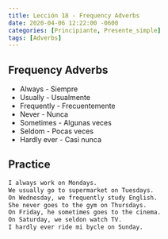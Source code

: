 ```yaml
---
title: Lección 18 - Frequency Adverbs
date: 2020-04-06 12:22:00 -0600
categories: [Principiante, Presente_simple]
tags: [Adverbs]
---
```


## Frequency Adverbs

* Always - Siempre
* Usually - Usualmente
* Frequently - Frecuentemente
* Never - Nunca
* Sometimes - Algunas veces
* Seldom - Pocas veces
* Hardly ever - Casi nunca


## Practice

  ```html
  I always work on Mondays.
  We usually go to supermarket on Tuesdays.
  On Wednesday, we frequently study English.
  She never goes to the gym on Thursdays.
  On Friday, he sometimes goes to the cinema.
  On Saturday, we seldon watch TV.
  I hardly ever ride mi bycle on Sunday.
  ```